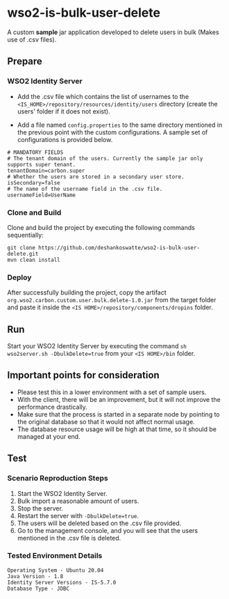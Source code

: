 # wso2-is-bulk-user-delete

A custom **sample** jar application developed to delete users in bulk (Makes use of .csv files).

## Prepare

### WSO2 Identity Server

- Add the .csv file which contains the list of usernames to the `<IS_HOME>/repository/resources/identity/users`
  directory (create the users' folder if it does not exist).

- Add a file named `config.properties` to the same directory mentioned in the previous point with the custom
  configurations. A sample set of configurations is provided below.

```
# MANDATORY FIELDS
# The tenant domain of the users. Currently the sample jar only supports super tenant.
tenantDomain=carbon.super
# Whether the users are stored in a secondary user store.
isSecondary=false
# The name of the username field in the .csv file.
usernameField=UserName
```

### Clone and Build

Clone and build the project by executing the following commands sequentially:

```
git clone https://github.com/deshankoswatte/wso2-is-bulk-user-delete.git
mvn clean install
```

### Deploy

After successfully building the project, copy the artifact `org.wso2.carbon.custom.user.bulk.delete-1.0.jar` from the
target folder and paste it inside the `<IS HOME>/repository/components/dropins` folder.

## Run

Start your WSO2 Identity Server by executing the command `sh wso2server.sh -DbulkDelete=true` from your `<IS HOME>/bin`
folder.

## Important points for consideration

- Please test this in a lower environment with a set of sample users.
- With the client, there will be an improvement, but it will not improve the performance drastically.
- Make sure that the process is started in a separate node by pointing to the original database so that it would not
  affect normal usage.
- The database resource usage will be high at that time, so it should be managed at your end.

## Test

### Scenario Reproduction Steps

1. Start the WSO2 Identity Server.
2. Bulk import a reasonable amount of users.
3. Stop the server.
4. Restart the server with `-DbulkDelete=true`.
5. The users will be deleted based on the .csv file provided.
6. Go to the management console, and you will see that the users mentioned in the .csv file is deleted.

### Tested Environment Details

```
Operating System - Ubuntu 20.04
Java Version - 1.8
Identity Server Versions - IS-5.7.0
Database Type - JDBC
```
